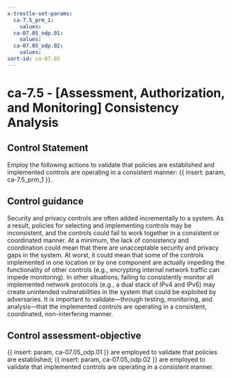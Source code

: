 ```yaml
---
x-trestle-set-params:
  ca-7.5_prm_1:
    values:
  ca-07.05_odp.01:
    values:
  ca-07.05_odp.02:
    values:
sort-id: ca-07.05
---
```


# ca-7.5 - \[Assessment, Authorization, and Monitoring\] Consistency Analysis

## Control Statement

Employ the following actions to validate that policies are established and implemented controls are operating in a consistent manner: {{ insert: param, ca-7.5_prm_1 }}.

## Control guidance

Security and privacy controls are often added incrementally to a system. As a result, policies for selecting and implementing controls may be inconsistent, and the controls could fail to work together in a consistent or coordinated manner. At a minimum, the lack of consistency and coordination could mean that there are unacceptable security and privacy gaps in the system. At worst, it could mean that some of the controls implemented in one location or by one component are actually impeding the functionality of other controls (e.g., encrypting internal network traffic can impede monitoring). In other situations, failing to consistently monitor all implemented network protocols (e.g., a dual stack of IPv4 and IPv6) may create unintended vulnerabilities in the system that could be exploited by adversaries. It is important to validate—through testing, monitoring, and analysis—that the implemented controls are operating in a consistent, coordinated, non-interfering manner.

## Control assessment-objective

{{ insert: param, ca-07.05_odp.01 }} are employed to validate that policies are established;
{{ insert: param, ca-07.05_odp.02 }} are employed to validate that implemented controls are operating in a consistent manner.
